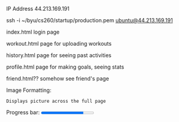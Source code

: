 IP Address
44.213.169.191

ssh -i ~/byu/cs260/startup/production.pem ubuntu@44.213.169.191


index.html
    login page

workout.html
    page for uploading workouts

history.html
    page for seeing past activities

profile.html
    page for making goals, seeing stats

friend.html??
    somehow see friend's page

Image Formatting:
    <style>
        img {
            width: 100%;
        }
    </style>

    Displays picture across the full page

Progress bar:
    <label for="bike"></label>
    <progress id="bike" value="80" max="100"> 80% 
    </progress>
            
